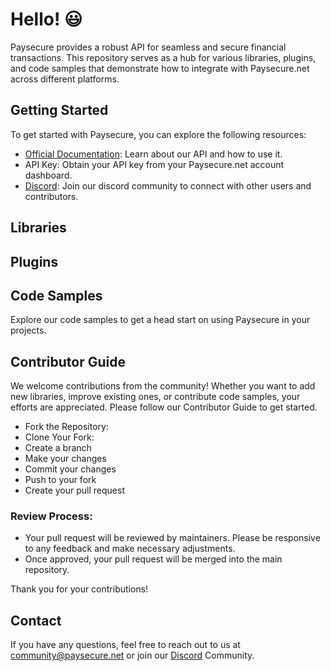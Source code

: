 # Hello! 😃
Paysecure provides a robust API for seamless and secure financial transactions. This repository serves as a hub for various libraries, plugins, and code samples that demonstrate how to integrate with Paysecure.net across different platforms.

## Getting Started
To get started with Paysecure, you can explore the following resources:

* [Official Documentation](developer.paysecure.net): Learn about our API and how to use it.
* API Key: Obtain your API key from your Paysecure.net account dashboard.
* [Discord](https://bit.ly/3LLTfPv): Join our discord community to connect with other users and contributors.


## Libraries

## Plugins

## Code Samples
Explore our code samples to get a head start on using Paysecure in your projects. 

## Contributor Guide

We welcome contributions from the community! Whether you want to add new libraries, improve existing ones, or contribute code samples, your efforts are appreciated. Please follow our Contributor Guide to get started.
* Fork the Repository:
* Clone Your Fork:
* Create a branch
* Make your changes
* Commit your changes
* Push to your fork
* Create your pull request


### Review Process:

* Your pull request will be reviewed by maintainers. Please be responsive to any feedback and make necessary adjustments.
* Once approved, your pull request will be merged into the main repository.


Thank you for your contributions!

## Contact
If you have any questions, feel free to reach out to us at community@paysecure.net or join our [Discord](https://bit.ly/3LLTfPv) Community.

